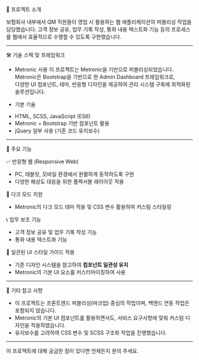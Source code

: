 📌 프로젝트 소개

보험회사 내부에서 QM 직원들이 영업 시 활용하는 웹 애플리케이션의 퍼블리싱 작업을 담당했습니다. 
고객 정보 공유, 업무 기록 작성, 통화 내용 텍스트화 기능 등의 프로세스를 웹에서 효율적으로 수행할 수 있도록 구현했습니다.  

---

🛠️ 기술 스택 및 프레임워크

* Metronic 사용
이 프로젝트는 Metronic을 기반으로 퍼블리싱되었습니다.  
Metronic은 Bootstrap을 기반으로 한 Admin Dashboard 프레임워크로,  
다양한 UI 컴포넌트, 테마, 반응형 디자인을 제공하여 관리 시스템 구축에 최적화된 솔루션입니다.

* 기본 기술
- HTML, SCSS, JavaScript (ES6)
- Metronic + Bootstrap 기반 컴포넌트 활용
- jQuery 일부 사용 (기존 코드 유지보수)

---

🚀 주요 기능

✅ 반응형 웹 (Responsive Web)
  - PC, 태블릿, 모바일 환경에서 원활하게 동작하도록 구현
  - 다양한 해상도 대응을 위한 플렉서블 레이아웃 적용

🌙 다크 모드 지원
  - Metronic의 다크 모드 테마 적용 및 CSS 변수 활용하여 커스텀 스타일링

📞 업무 보조 기능
  - 고객 정보 공유 및 업무 기록 작성 기능  
  - 통화 내용 텍스트화 기능

🎨 일관된 UI 스타일 가이드 적용
  - 기존 디자인 시스템을 참고하여 **컴포넌트 일관성 유지**  
  - Metronic의 기본 UI 요소를 커스터마이징하여 사용  

---

📎 기타 참고 사항

- 이 프로젝트는 프론트엔드 퍼블리싱(마크업) 중심의 작업이며, 백엔드 연동 작업은 포함되지 않습니다.
- Metronic의 기본 UI 컴포넌트를 활용하면서도, 서비스 요구사항에 맞춰 커스텀 디자인을 적용하였습니다.  
- 유지보수를 고려하여 CSS 변수 및 SCSS 구조화 작업을 진행했습니다.  

---

이 프로젝트에 대해 궁금한 점이 있다면 언제든지 문의 주세요.

